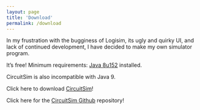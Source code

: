 ```yaml
---
layout: page
title: 'Download'
permalink: /download
---
```


In my frustration with the bugginess of Logisim, its ugly and quirky UI, 
and lack of continued development, I have decided to make my own simulator program.

It’s free! Minimum requirements: [Java 8u152] installed.

CircuitSim is also incompatible with Java 9.

Click here to download [CircuitSim]!

Click here for the [CircuitSim Github] repository!

[Java 8u152]: http://java.sun.com/
[CircuitSim]: https://www.roiatalla.com/public/CircuitSim/
[CircuitSim Github]: https://www.github.com/ra4king/CircuitSim
